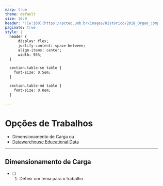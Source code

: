 ```yaml
---
marp: true
theme: default
size: 16:9
header: "![w:100](https://pctec.unb.br/images/Historico/2018_Orgao_complementar_da_UnB.png) Trabalhos para Orietnação de Dissertaçäo"
paginate: true
style: |
  header {
      display: flex;
      justify-content: space-between;
      align-items: center;
      width: 95%;
  }

  section.table-sm table {
    font-size: 0.5em;
  }

  section.table-md table {
    font-size: 0.8em;
  }
  
---
```



# Opções de Trabalhos
- Dimensionamento de Carga ou 
- [Datawarehouse Educational Data](datawarehouse.md)

---

## Dimensionamento de Carga
- [ ] 1. Definir um tema para o trabalho

